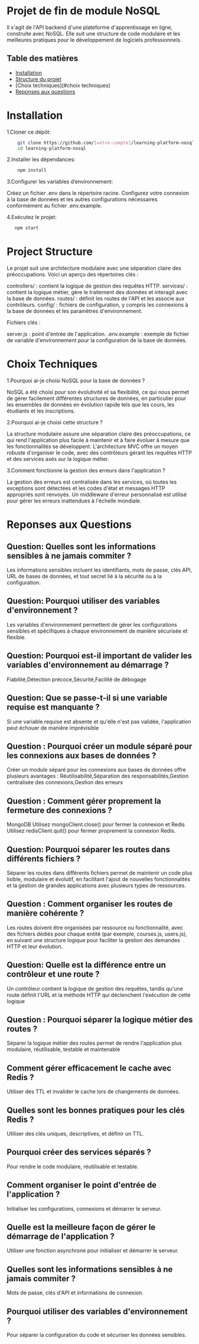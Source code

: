 # Projet de fin de module NoSQL

Il s'agit de l'API backend d'une plateforme d'apprentissage en ligne, construite avec NoSQL. Elle suit une structure de code modulaire et les meilleures pratiques pour le développement de logiciels professionnels.

## Table des matières

- [Installation](#installation)
- [Structure du projet](#project-structure)
- [Choix techniques](#choix techniques)
- [Reponses aux questions](#reponses-aux-questions)

# Installation

1.Cloner ce dépôt:

```bash
    git clone https://github.com/[votre-compte]/learning-platform-nosql
    cd learning-platform-nosql
```

2.Installer les dépendances:

```bash
    npm install
```

3.Configurer les variables d’environnement:

Créez un fichier .env dans le répertoire racine.
Configurez votre connexion à la base de données et les autres configurations nécessaires conformément au fichier .env.example.

4.Exécutez le projet:

```bash
   npm start
```

# Project Structure

Le projet suit une architecture modulaire avec une séparation claire des préoccupations. Voici un aperçu des répertoires clés :

controllers/ : contient la logique de gestion des requêtes HTTP.
services/ : contient la logique métier, gère le traitement des données et interagit avec la base de données.
routes/ : définit les routes de l'API et les associe aux contrôleurs.
config/ : fichiers de configuration, y compris les connexions à la base de données et les paramètres d'environnement.

Fichiers clés :

server.js : point d'entrée de l'application.
.env.example : exemple de fichier de variable d'environnement pour la configuration de la base de données.

# Choix Techniques

1.Pourquoi ai-je choisi NoSQL pour la base de données ?

NoSQL a été choisi pour son évolutivité et sa flexibilité, ce qui nous permet de gérer facilement différentes structures de données, en particulier pour les ensembles de données en évolution rapide tels que les cours, les étudiants et les inscriptions.

2.Pourquoi ai-je choisi cette structure ?

La structure modulaire assure une séparation claire des préoccupations, ce qui rend l'application plus facile à maintenir et à faire évoluer à mesure que les fonctionnalités se développent. L'architecture MVC offre un moyen robuste d'organiser le code, avec des contrôleurs gérant les requêtes HTTP et des services axés sur la logique métier.

3.Comment fonctionne la gestion des erreurs dans l'application ?

La gestion des erreurs est centralisée dans les services, où toutes les exceptions sont détectées et les codes d'état et messages HTTP appropriés sont renvoyés. Un middleware d'erreur personnalisé est utilisé pour gérer les erreurs inattendues à l'échelle mondiale.

# Reponses aux Questions

## Question: Quelles sont les informations sensibles à ne jamais commiter ?

Les informations sensibles incluent les identifiants, mots de passe, clés API, URL de bases de données, et tout secret lié à la sécurité ou à la configuration.

## Question: Pourquoi utiliser des variables d'environnement ?

Les variables d'environnement permettent de gérer les configurations sensibles et spécifiques à chaque environnement de manière sécurisée et flexible.

## Question: Pourquoi est-il important de valider les variables d'environnement au démarrage ?

Fiabilité,Détection précoce,Sécurité,Facilité de débogage

## Question: Que se passe-t-il si une variable requise est manquante ?

Si une variable requise est absente et qu'elle n'est pas validée, l'application peut échouer de manière imprévisible

## Question : Pourquoi créer un module séparé pour les connexions aux bases de données ?

Créer un module séparé pour les connexions aux bases de données offre plusieurs avantages : Réutilisabilité,Séparation des responsabilités,Gestion centralisée des connexions,Gestion des erreurs

## Question : Comment gérer proprement la fermeture des connexions ?

MongoDB Utilisez mongoClient.close() pour fermer la connexion et Redis Utilisez redisClient.quit() pour fermer proprement la connexion Redis.

## Question: Pourquoi séparer les routes dans différents fichiers ?

Séparer les routes dans différents fichiers permet de maintenir un code plus lisible, modulaire et évolutif, en facilitant l'ajout de nouvelles fonctionnalités et la gestion de grandes applications avec plusieurs types de ressources.

## Question : Comment organiser les routes de manière cohérente ?

Les routes doivent être organisées par ressource ou fonctionnalité, avec des fichiers dédiés pour chaque entité (par exemple, courses.js, users.js), en suivant une structure logique pour faciliter la gestion des demandes HTTP et leur évolution.

## Question: Quelle est la différence entre un contrôleur et une route ?

Un contrôleur contient la logique de gestion des requêtes, tandis qu'une route définit l'URL et la méthode HTTP qui déclenchent l'exécution de cette logique

## Question : Pourquoi séparer la logique métier des routes ?

Séparer la logique métier des routes permet de rendre l'application plus modulaire, réutilisable, testable et maintenable

## Comment gérer efficacement le cache avec Redis ?

Utiliser des TTL et invalider le cache lors de changements de données.

## Quelles sont les bonnes pratiques pour les clés Redis ?

Utiliser des clés uniques, descriptives, et définir un TTL.

## Pourquoi créer des services séparés ?

Pour rendre le code modulaire, réutilisable et testable.

## Comment organiser le point d'entrée de l'application ?

Initialiser les configurations, connexions et démarrer le serveur.

## Quelle est la meilleure façon de gérer le démarrage de l'application ?

Utiliser une fonction asynchrone pour initialiser et démarrer le serveur.

## Quelles sont les informations sensibles à ne jamais commiter ?

Mots de passe, clés d'API et informations de connexion.

## Pourquoi utiliser des variables d'environnement ?

Pour séparer la configuration du code et sécuriser les données sensibles.
